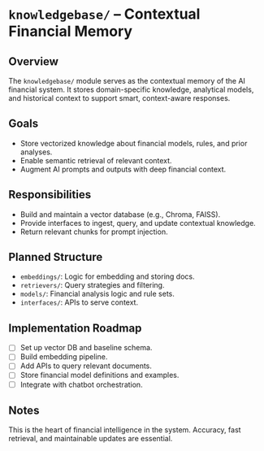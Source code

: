 # `knowledgebase/` – Contextual Financial Memory

## Overview
The `knowledgebase/` module serves as the contextual memory of the AI financial system. It stores domain-specific knowledge, analytical models, and historical context to support smart, context-aware responses.

## Goals
- Store vectorized knowledge about financial models, rules, and prior analyses.
- Enable semantic retrieval of relevant context.
- Augment AI prompts and outputs with deep financial context.

## Responsibilities
- Build and maintain a vector database (e.g., Chroma, FAISS).
- Provide interfaces to ingest, query, and update contextual knowledge.
- Return relevant chunks for prompt injection.

## Planned Structure
- `embeddings/`: Logic for embedding and storing docs.
- `retrievers/`: Query strategies and filtering.
- `models/`: Financial analysis logic and rule sets.
- `interfaces/`: APIs to serve context.

## Implementation Roadmap
- [ ] Set up vector DB and baseline schema.
- [ ] Build embedding pipeline.
- [ ] Add APIs to query relevant documents.
- [ ] Store financial model definitions and examples.
- [ ] Integrate with chatbot orchestration.

## Notes
This is the heart of financial intelligence in the system. Accuracy, fast retrieval, and maintainable updates are essential.

